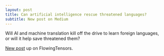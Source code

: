 ```yaml
---
layout: post
title: Can artificial intelligence rescue threatened languages?
subtitle: New post on Medium
---
```


Will AI and machine translation kill off the drive to learn foreign languages, or will it help save threatened them? 

[New post](https://flowingtensors.com/can-artificial-intelligence-rescue-threatened-languages-aa0b567bbb77) up on FlowingTensors.
